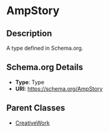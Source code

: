 # AmpStory

## Description
A type defined in Schema.org.

## Schema.org Details
- **Type**: Type
- **URI**: https://schema.org/AmpStory

## Parent Classes
- [CreativeWork](../CreativeWork.md)


